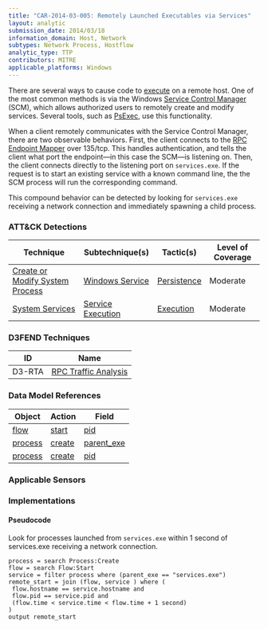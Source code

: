 ```yaml
---
title: "CAR-2014-03-005: Remotely Launched Executables via Services"
layout: analytic
submission_date: 2014/03/18
information_domain: Host, Network
subtypes: Network Process, Hostflow
analytic_type: TTP
contributors: MITRE
applicable_platforms: Windows
---
```


There are several ways to cause code to [execute](https://attack.mitre.org/tactics/TA0002) on a remote host. One of the most common methods is via the Windows [Service Control Manager](https://en.wikipedia.org/wiki/Service_Control_Manager) (SCM), which allows authorized users to remotely create and modify services. Several tools, such as [PsExec](https://attack.mitre.org/software/S0029), use this functionality. 

When a client remotely communicates with the Service Control Manager, there are two observable behaviors. First, the client connects to the [RPC Endpoint Mapper](../CAR-2014-05-001) over 135/tcp. This handles authentication, and tells the client what port the endpoint—in this case the SCM—is listening on. Then, the client connects directly to the listening port on `services.exe`. If the request is to start an existing service with a known command line, the the SCM process will run the corresponding command.

This compound behavior can be detected by looking for `services.exe` receiving a network connection and immediately spawning a child process.


### ATT&CK Detections

|Technique|Subtechnique(s)|Tactic(s)|Level of Coverage|
|---|---|---|---|
|[Create or Modify System Process](https://attack.mitre.org/techniques/T1543/)|[Windows Service](https://attack.mitre.org/techniques/T1543/003/)|[Persistence](https://attack.mitre.org/tactics/TA0003/)|Moderate|
|[System Services](https://attack.mitre.org/techniques/T1569/)|[Service Execution](https://attack.mitre.org/techniques/T1569/002/)|[Execution](https://attack.mitre.org/tactics/TA0002/)|Moderate|


### D3FEND Techniques

|ID|Name|
|---|---| 
|D3-RTA | [RPC Traffic Analysis](https://d3fend.mitre.org/technique/d3f:RPCTrafficAnalysis)| 



### Data Model References

|Object|Action|Field|
|---|---|---|
|[flow](/data_model/flow) | [start](/data_model/flow#start) | [pid](/data_model/flow#pid) |
|[process](/data_model/process) | [create](/data_model/process#create) | [parent_exe](/data_model/process#parent_exe) |
|[process](/data_model/process) | [create](/data_model/process#create) | [pid](/data_model/process#pid) |



### Applicable Sensors


### Implementations

#### Pseudocode

Look for processes launched from `services.exe` within 1 second of services.exe receiving a network connection.


```
process = search Process:Create
flow = search Flow:Start
service = filter process where (parent_exe == "services.exe")
remote_start = join (flow, service ) where (
 flow.hostname == service.hostname and
 flow.pid == service.pid and
 (flow.time < service.time < flow.time + 1 second)
)
output remote_start
```




